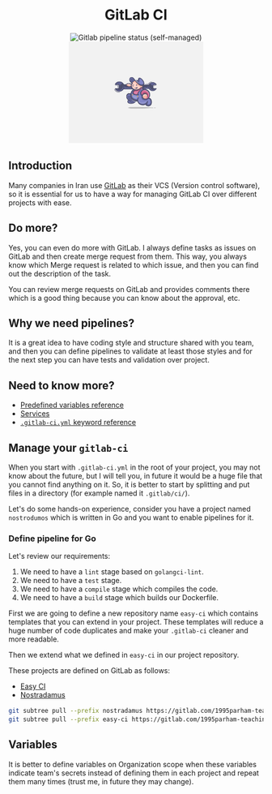 <h1 align="center"> GitLab CI </h1>

<p align="center">
  <img alt="Gitlab pipeline status (self-managed)" src="https://img.shields.io/gitlab/pipeline-status/1995parham-teaching%2Fnostradamus?style=for-the-badge&logo=gitlab&logoColor=orange">
  <br />
  <img alt="banner" src="./.github/assets/banner.png" height="200px" />
</p>

## Introduction

Many companies in Iran use [GitLab](https://about.gitlab.com/) as their VCS (Version control software), so it is essential for us
to have a way for managing GitLab CI over different projects with ease.

## Do more?

Yes, you can even do more with GitLab. I always define tasks as issues on GitLab and then create merge request from them.
This way, you always know which Merge request is related to which issue, and then you can find out the description of the task.

You can review merge requests on GitLab and provides comments there which is a good thing because you can know about the
approval, etc.

## Why we need pipelines?

It is a great idea to have coding style and structure shared with you team, and then you can define pipelines to validate at
least those styles and for the next step you can have tests and validation over project.

## Need to know more?

- [Predefined variables reference](https://docs.gitlab.com/ee/ci/variables/predefined_variables.html)
- [Services](https://docs.gitlab.com/ee/ci/services/)
- [`.gitlab-ci.yml` keyword reference](https://docs.gitlab.com/ee/ci/yaml/)

## Manage your `gitlab-ci`

When you start with `.gitlab-ci.yml` in the root of your project, you may not know about the future, but I will tell you,
in future it would be a huge file that you cannot find anything on it.
So, it is better to start by splitting and put files in a directory (for example named it `.gitlab/ci/`).

Let's do some hands-on experience, consider you have a project named `nostrodumos` which is written in Go
and you want to enable pipelines for it.

### Define pipeline for Go

Let's review our requirements:

1. We need to have a `lint` stage based on `golangci-lint`.
2. We need to have a `test` stage.
3. We need to have a `compile` stage which compiles the code.
4. We need to have a `build` stage which builds our Dockerfile.

First we are going to define a new repository name `easy-ci` which contains
templates that you can extend in your project. These templates will reduce a huge
number of code duplicates and make your `.gitlab-ci` cleaner and more readable.

Then we extend what we defined in `easy-ci` in our project repository.

These projects are defined on GitLab as follows:

- [Easy CI](https://gitlab.com/1995parham-teaching/easy-ci)
- [Nostradamus](https://gitlab.com/1995parham-teaching/nostradamus)

```bash
git subtree pull --prefix nostradamus https://gitlab.com/1995parham-teaching/nostradamus.git  main --squash                                                                                                                                                                                                                                                                                      19:03   Linux 6.4.9-zen1-1-zen
git subtree pull --prefix easy-ci https://gitlab.com/1995parham-teaching/easy-ci.git  main --squash                                                                                                                                                                                                                                                                                      19:03   Linux 6.4.9-zen1-1-zen
```

## Variables

It is better to define variables on Organization scope when these variables
indicate team's secrets instead of defining them in each project and repeat
them many times (trust me, in future they may change).

